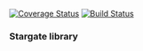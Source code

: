 [![Coverage Status](https://coveralls.io/repos/github/D-Mobilelab/stargate/badge.svg?branch=master)](https://coveralls.io/github/D-Mobilelab/stargate?branch=master)
[![Build Status](https://travis-ci.org/D-Mobilelab/stargate.svg?branch=master)](https://travis-ci.org/D-Mobilelab/stargate)
### Stargate library